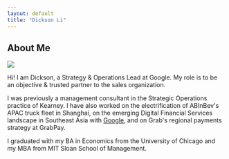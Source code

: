 ```yaml
---
layout: default
title: "Dickson Li"
---
```


## About Me

<img class="profile-picture" src="sherlock.jpeg">

Hi! I am Dickson, a Strategy & Operations Lead at Google. My role is to be an objective & trusted partner to the sales organization. 

I was previously a management consultant in the Strategic Operations practice of Kearney. I have also worked on the electrification of ABInBev's APAC truck fleet in Shanghai, on the emerging Digital Financial Services landscape in Southeast Asia with [Google](http://think.storage.googleapis.com/docs/future-of-southeast-asia-digital-financial-services.pdf), and on Grab's regional payments strategy at GrabPay. 

I graduated with my BA in Economics from the University of Chicago and my MBA from MIT Sloan School of Management. 

